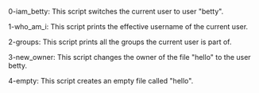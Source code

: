 0-iam_betty: This script switches the current user to user "betty".

1-who_am_i: This script prints the effective username of the current user.

2-groups: This script prints all the groups the current user is part of.

3-new_owner: This script changes the owner of the file "hello" to the user betty.

4-empty: This script creates an empty file called "hello".